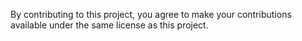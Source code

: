 By contributing to this project, you agree to make your contributions available under the same license as this project.
